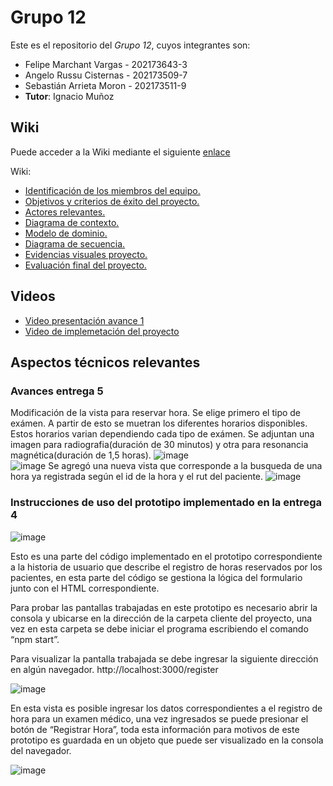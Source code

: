 # Grupo 12

Este es el repositorio del *Grupo 12*, cuyos integrantes son:

* Felipe Marchant Vargas - 202173643-3
* Angelo Russu Cisternas - 202173509-7
* Sebastián Arrieta Moron - 202173511-9
* **Tutor**: Ignacio Muñoz

## Wiki

Puede acceder a la Wiki mediante el siguiente [enlace](https://gitlab.inf.utfsm.cl/felipe.marchant/proyecto-inf236-grupo-12/-/wikis/home) 
 
Wiki: 
- [Identificación de los miembros del equipo.](https://gitlab.inf.utfsm.cl/felipe.marchant/proyecto-inf236-grupo-12/-/wikis/Identificaci%C3%B3n-de-los-miembros-del-equipo)
- [Objetivos y criterios de éxito del proyecto.](https://gitlab.inf.utfsm.cl/felipe.marchant/proyecto-inf236-grupo-12/-/wikis/Objetivos-y-criterios-de-%C3%A9xito-del-proyecto)
- [Actores relevantes.](https://gitlab.inf.utfsm.cl/felipe.marchant/proyecto-inf236-grupo-12/-/wikis/Actores-Relevantes)
- [Diagrama de contexto.](https://gitlab.inf.utfsm.cl/felipe.marchant/proyecto-inf236-grupo-12/-/wikis/Diagrama-de-contexto)
- [Modelo de dominio.](https://gitlab.inf.utfsm.cl/felipe.marchant/proyecto-inf236-grupo-12/-/wikis/Modelo-de-dominio)
- [Diagrama de secuencia.](https://gitlab.inf.utfsm.cl/felipe.marchant/proyecto-inf236-grupo-12/-/wikis/Diagrama-de-secuencia)
- [Evidencias visuales proyecto.](https://gitlab.inf.utfsm.cl/felipe.marchant/proyecto-inf236-grupo-12/-/wikis/Evidencias-visuales-proyecto)
- [Evaluación final del proyecto.](https://gitlab.inf.utfsm.cl/felipe.marchant/proyecto-inf236-grupo-12/-/wikis/Evaluaci%C3%B3n-final-proyecto)

## Videos

* [Video presentación avance 1](https://youtu.be/CnrHKVUSTLQ)
* [Video de implemetación del proyecto](https://youtu.be/pNo8Co4I7ug)


## Aspectos técnicos relevantes  

### Avances entrega 5 
Modificación de la vista para reservar hora. Se elige primero el tipo de exámen. A partir de esto se muetran los diferentes horarios disponibles. Estos horarios varian dependiendo cada tipo de exámen. Se adjuntan una imagen para radiografia(duración  de 30 minutos) y otra para resonancia magnética(duración de 1,5 horas). 
![image](https://github.com/Nachops/INF236P201G12/assets/112965241/28762470-0dfc-4b70-be28-f99d64e03acf)  
![image](https://github.com/Nachops/INF236P201G12/assets/112965241/5c1b1513-3301-422e-8366-d929aa685f32)
Se agregó una nueva vista que corresponde a la busqueda de una hora ya registrada según el id de la hora y el rut del paciente. 
![image](https://github.com/Nachops/INF236P201G12/assets/112965241/6e6b3c8b-9381-44b8-8d59-49b08044f438)

### Instrucciones de uso del prototipo implementado en la entrega 4
![image](https://github.com/Nachops/INF236P201G12/assets/102710333/2a82e2a5-ab9c-48fa-afd1-a3958dc8b5d9)

Esto es una parte del código implementado en el prototipo correspondiente a la historia de usuario que describe el registro de horas reservados por los pacientes, en esta parte del código se gestiona la lógica del formulario junto con el HTML correspondiente.

Para probar las pantallas trabajadas en este prototipo es necesario abrir la consola y ubicarse en la dirección de la carpeta cliente del proyecto, una vez en esta carpeta se debe iniciar el programa escribiendo el comando “npm start”.

Para visualizar la pantalla trabajada se debe ingresar la siguiente dirección en algún navegador.
http://localhost:3000/register

![image](https://github.com/Nachops/INF236P201G12/assets/102710333/f593aba8-ee01-48f9-9af1-9cf1fa534862)

En esta vista es posible ingresar los datos correspondientes a el registro de hora para un examen médico, una vez ingresados se puede presionar el botón de “Registrar Hora”, toda esta información para motivos de este prototipo es guardada en un objeto que puede ser visualizado en la consola del navegador.

![image](https://github.com/Nachops/INF236P201G12/assets/102710333/543aad0f-51b1-4d84-ab1f-b538b1e98bf4)


